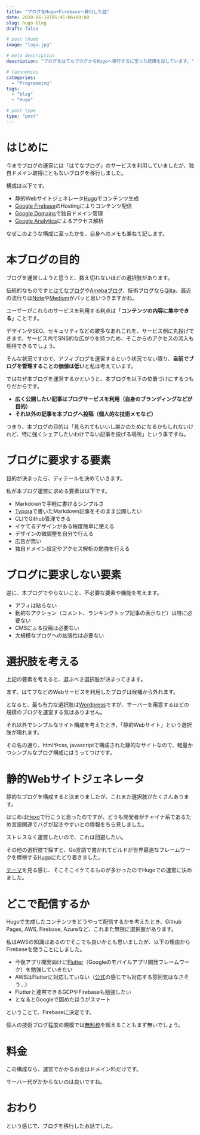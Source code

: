 ```yaml
---
title: "ブログをHugo+Firebaseへ移行した話"
date: 2020-06-19T05:45:06+09:00
slug: hugo-blog
draft: false

# post thumb
image: "logo.jpg"

# meta description
description: "ブログをはてなブログからHugoへ移行するに至った経緯を記しています。"

# taxonomies
categories:
  - "Programming"
tags:
  - "blog"
  - "Hugo"

# post type
type: "post"
---
```




# はじめに

今までブログの運営には「はてなブログ」のサービスを利用していましたが、独自ドメイン取得にともないブログを移行しました。

構成は以下です。

* 静的Webサイトジェネレータ[Hugo](https://gohugo.io/)でコンテンツ生成
* [Google Firebase](https://firebase.google.com/?hl=ja)のHostingによりコンテンツ配信
* [Google Domains](https://domains.google/intl/ja_jp/)で独自ドメイン管理
* [Google Analytics](https://analytics.google.com/analytics/web/)によるアクセス解析

なぜこのような構成に至ったかを、自身へのメモも兼ねて記します。

# 本ブログの目的

ブログを運営しようと思うと、数え切れないほどの選択肢があります。

伝統的なものですと[はてなブログ](https://hatenablog.com/)や[Amebaブログ](https://ameblo.jp/)、技術ブログなら[Qiita](https://qiita.com/)、最近の流行りは[Note](https://note.com/)や[Medium](https://medium.com/)がパッと思いつきますかね。

ユーザーがこれらのサービスを利用する利点は「**コンテンツの内容に集中できる**」ことです。

デザインやSEO、セキュリティなどの雑多なあれこれを、サービス側に丸投げできます。サービス内でSNS的な広がりを持つため、そこからのアクセスの流入も期待できるでしょう。

そんな状況ですので、アフィブログを運営するという状況でない限り、**自前でブログを管理することの価値は低い**と私は考えています。

ではなぜ本ブログを運営するかというと、本ブログを以下の位置づけにするつもりだからです。

* **広く公開したい記事はブログサービスを利用（自身のブランディングなどが目的）**
* **それ以外の記事を本ブログへ投稿（個人的な技術メモなど）**

つまり、本ブログの目的は「見られてもいいし誰かのためになるかもしれないけれど、特に強くシェアしたいわけでない記事を投げる場所」という事ですね。

# ブログに要求する要素

目的が決まったら、ディテールを決めていきます。

私が本ブログ運営に求める要素は以下です。

* Markdownで手軽に書けるシンプルさ
* [Typora](https://typora.io/)で書いたMarkdown記事をそのまま公開したい
* CLIでGithub管理できる
* イケてるデザインがある程度簡単に使える
* デザインの微調整を自分で行える
* 広告が無い
* 独自ドメイン設定やアクセス解析の勉強を行える

# ブログに要求しない要素

逆に、本ブログでやらないこと、不必要な要素や機能を考えます。

* アフィは貼らない
* 動的なアクション（コメント、ランキングトップ記事の表示など）は特に必要ない
* CMSによる投稿は必要ない
* 大規模なブログへの拡張性は必要ない

# 選択肢を考える

上記の要素を考えると、選ぶべき選択肢が決まってきます。

まず、はてブなどのWebサービスを利用したブログは候補から外れます。

となると、最も有力な選択肢は[Wordpress](https://ja.wordpress.org/)ですが、サーバーを用意するほどの規模のブログを運営する気はありません。

それ以外でシンプルなサイト構成を考えたとき、「静的Webサイト」という選択肢が現れます。

その名の通り、htmlやcss, javascriptで構成された静的なサイトなので、軽量かつシンプルなブログ構成にはうってつけです。

# 静的Webサイトジェネレータ

静的なブログを構成すると決まりましたが、これまた選択肢がたくさんあります。

はじめは[Hexo](https://hexo.io/)で行こうと思ったのですが、どうも開発者がチャイナ系であるため言語関連でバグが起きやすいとの情報をちら見しました。

ストレスなく運営したいので、これは回避したい。

その他の選択肢で探すと、Go言語で書かれてビルドが世界最速なフレームワークを標榜する[Hugo](https://gohugo.io/)にたどり着きました。

[テーマ](https://themes.gohugo.io/)を見る感じ、そこそこイケてるものが多かったのでHugoでの運営に決めました。

# どこで配信するか

Hugoで生成したコンテンツをどうやって配信するかを考えたとき、Github Pages, AWS, Firebase, Azureなど、これまた無限に選択肢があります。

私はAWSの知識はあるのでそこでも良いかとも思いましたが、以下の理由からFirebaseを使うことにしました。

* 今後アプリ開発向けに[Flutter](https://flutter.dev/)（Googleのモバイルアプリ開発フレームワーク）を勉強していきたい
* AWSはFlutterに対応していない（[公式](https://forums.aws.amazon.com/thread.jspa?messageID=944558)の感じでも対応する雰囲気はなさそう…）
* Flutterと連帯できるGCPやFirebaseも勉強したい
* となるとGoogleで固めたほうがスマート

ということで、Firebaseに決定です。

個人の技術ブログ程度の規模では[無料枠](https://firebase.google.com/docs/firestore/quotas?hl=ja)を超えることもまず無いでしょう。

# 料金

この構成なら、運営でかかるお金はドメイン料だけです。

サーバー代がかからないのは良いですね。

# おわり

という感じで、ブログを移行したお話でした。





